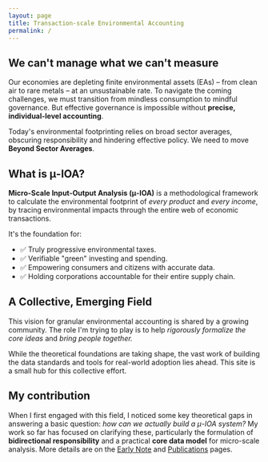 ```yaml
---
layout: page
title: Transaction-scale Environmental Accounting
permalink: /
---
```


## We can't manage what we can't measure

Our economies are depleting finite environmental assets (EAs) – from clean air to rare metals – at an unsustainable rate. To navigate the coming challenges, we must transition from mindless consumption to mindful governance. But effective governance is impossible without **precise, individual-level accounting**.

Today's environmental footprinting relies on broad sector averages, obscuring responsibility and hindering effective policy. We need to move **Beyond Sector Averages**.

## What is μ-IOA?

**Micro-Scale Input-Output Analysis (μ-IOA)** is a methodological framework to calculate the environmental footprint of _every product_ and _every income_, by tracing environmental impacts through the entire web of economic transactions.

It's the foundation for:

- ✅ Truly progressive environmental taxes.
- ✅ Verifiable "green" investing and spending.
- ✅ Empowering consumers and citizens with accurate data.
- ✅ Holding corporations accountable for their entire supply chain.

## A Collective, Emerging Field

This vision for granular environmental accounting is shared by a growing community. The role I'm trying to play is to help _rigorously formalize the core ideas_ and _bring people together._

While the theoretical foundations are taking shape, the vast work of building the data standards and tools for real-world adoption lies ahead. This site is a small hub for this collective effort.

## My contribution

When I first engaged with this field, I noticed some key theoretical gaps in answering a basic question: _how can we actually build a μ-IOA system?_ My work so far has focused on clarifying these, particularly the formulation of **bidirectional responsibility** and a practical **core data model** for micro-scale analysis. More details are on the [Early Note](/note/) and [Publications](/publications/) pages. 
